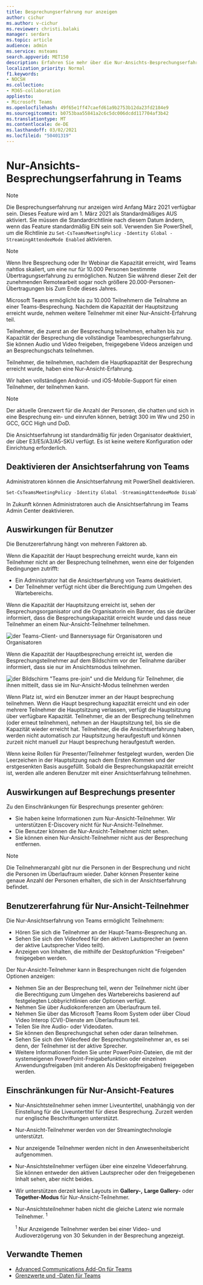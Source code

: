 ```yaml
---
title: Besprechungserfahrung nur anzeigen
author: cichur
ms.author: v-cichur
ms.reviewer: christi.balaki
manager: serdars
ms.topic: article
audience: admin
ms.service: msteams
search.appverid: MET150
description: Erfahren Sie mehr über die Nur-Ansichts-Besprechungserfahrung von Teams für Administratoren, Presenter und Teilnehmer
localization_priority: Normal
f1.keywords:
- NOCSH
ms.collection:
- M365-collaboration
appliesto:
- Microsoft Teams
ms.openlocfilehash: 49f65e1ff47caefd61a9b2753b12da23fd2184e9
ms.sourcegitcommit: b0753baa55841a2c6c5dc006dcdd117704af3b42
ms.translationtype: MT
ms.contentlocale: de-DE
ms.lasthandoff: 03/02/2021
ms.locfileid: "50401319"
---
```

# <a name="teams-view-only-meeting-experience"></a>Nur-Ansichts-Besprechungserfahrung in Teams

> [!Note]
> Die Besprechungserfahrung nur anzeigen wird Anfang März 2021 verfügbar sein. Dieses Feature wird am 1. März 2021 als Standardmäßiges AUS aktiviert. Sie müssen die Standardrichtlinie nach diesem Datum ändern, wenn das Feature standardmäßig EIN sein soll. Verwenden Sie PowerShell, um die Richtlinie zu `Set-CsTeamsMeetingPolicy -Identity Global -StreamingAttendeeMode Enabled` aktivieren.

> [!Note]
> Wenn Ihre Besprechung oder Ihr Webinar die Kapazität erreicht, wird Teams nahtlos skaliert, um eine nur für 10.000 Personen bestimmte Übertragungserfahrung zu ermöglichen. Nutzen Sie während dieser Zeit der zunehmenden Remotearbeit sogar noch größere 20.000-Personen-Übertragungen bis Zum Ende dieses Jahres.

Microsoft Teams ermöglicht bis zu 10.000 Teilnehmern die Teilnahme an einer Teams-Besprechung. Nachdem die Kapazität der Hauptsitzung erreicht wurde, nehmen weitere Teilnehmer mit einer Nur-Ansicht-Erfahrung teil.

Teilnehmer, die zuerst an der Besprechung teilnehmen, erhalten bis zur Kapazität der Besprechung die vollständige Teambesprechungserfahrung. Sie können Audio und Video freigeben, freigegebene Videos anzeigen und an Besprechungschats teilnehmen.

Teilnehmer, die teilnehmen, nachdem die Hauptkapazität der Besprechung erreicht wurde, haben eine Nur-Ansicht-Erfahrung.

Wir haben vollständigen Android- und iOS-Mobile-Support für einen Teilnehmer, der teilnehmen kann.

> [!Note]
> Der aktuelle Grenzwert für die Anzahl der Personen, die chatten und sich in eine Besprechung ein- und einrufen können, beträgt 300 im Ww und 250 in GCC, GCC High und DoD.

Die Ansichtserfahrung ist standardmäßig für jeden Organisator deaktiviert, der über E3/E5/A3/A5-SKU verfügt. Es ist keine weitere Konfiguration oder Einrichtung erforderlich.

## <a name="disable-teams-view-only-experience"></a>Deaktivieren der Ansichtserfahrung von Teams

Administratoren können die Ansichtserfahrung mit PowerShell deaktivieren.

```PowerShell
Set-CsTeamsMeetingPolicy -Identity Global -StreamingAttendeeMode Disabled
```

In Zukunft können Administratoren auch die Ansichtserfahrung im Teams Admin Center deaktivieren.

## <a name="impact-to-users"></a>Auswirkungen für Benutzer

Die Benutzererfahrung hängt von mehreren Faktoren ab.

Wenn die Kapazität der Haupt besprechung erreicht wurde, kann ein Teilnehmer nicht an der Besprechung teilnehmen, wenn eine der folgenden Bedingungen zutrifft:

- Ein Administrator hat die Ansichtserfahrung von Teams deaktiviert.
- Der Teilnehmer verfügt nicht über die Berechtigung zum Umgehen des Wartebereichs.

Wenn die Kapazität der Hauptsitzung erreicht ist, sehen der Besprechungsorganisator und die Organisatorin ein Banner, das sie darüber informiert, dass die Besprechungskapazität erreicht wurde und dass neue Teilnehmer an einem Nur-Ansicht-Teilnehmer teilnehmen.

  ![der Teams-Client- und Bannersysage für Organisatoren und Organisatoren](media/chat-and-banner-message.png)

Wenn die Kapazität der Hauptbesprechung erreicht ist, werden die Besprechungsteilnehmer auf dem Bildschirm vor der Teilnahme darüber informiert, dass sie nur im Ansichtsmodus teilnehmen.

  ![der Bildschirm "Teams pre-join" und die Meldung für Teilnehmer, die ihnen mitteilt, dass sie im Nur-Ansicht-Modus teilnehmen werden](media/view-only-pre-join-screen.png)

Wenn Platz ist, wird ein Benutzer immer an der Haupt besprechung teilnehmen. Wenn die Haupt besprechung kapazität erreicht und ein oder mehrere Teilnehmer die Hauptsitzung verlassen, verfügt die Hauptsitzung über verfügbare Kapazität. Teilnehmer, die an der Besprechung teilnehmen (oder erneut teilnehmen), nehmen an der Hauptsitzung teil, bis sie die Kapazität wieder erreicht hat. Teilnehmer, die die Ansichtserfahrung haben, werden nicht automatisch zur Hauptsitzung heraufgestuft und können zurzeit nicht manuell zur Haupt besprechung heraufgestuft werden.

Wenn keine Rollen für Presenter/Teilnehmer festgelegt wurden, werden Die Leerzeichen in der Hauptsitzung nach dem Ersten Kommen und der erstgesenkten Basis ausgefüllt. Sobald die Besprechungskapazität erreicht ist, werden alle anderen Benutzer mit einer Ansichtserfahrung teilnehmen.

## <a name="impact-to-meeting-presenters"></a>Auswirkungen auf Besprechungs presenter

Zu den Einschränkungen für Besprechungs presenter gehören:

- Sie haben keine Informationen zum Nur-Ansicht-Teilnehmer. Wir unterstützen E-Discovery nicht für Nur-Ansicht-Teilnehmer.
- Die Benutzer können die Nur-Ansicht-Teilnehmer nicht sehen.
- Sie können einen Nur-Ansicht-Teilnehmer nicht aus der Besprechung entfernen.

> [!Note]
> Die Teilnehmeranzahl gibt nur die Personen in der Besprechung und nicht die Personen im Überlaufraum wieder. Daher können Presenter keine genaue Anzahl der Personen erhalten, die sich in der Ansichtserfahrung befindet.

## <a name="experience-for-view-only-attendees"></a>Benutzererfahrung für Nur-Ansicht-Teilnehmer

Die Nur-Ansichtserfahrung von Teams ermöglicht Teilnehmern:

- Hören Sie sich die Teilnehmer an der Haupt-Teams-Besprechung an.
- Sehen Sie sich den Videofeed für den aktiven Lautsprecher an (wenn der aktive Lautsprecher Video teilt).
- Anzeigen von Inhalten, die mithilfe der Desktopfunktion "Freigeben" freigegeben werden.

Der Nur-Ansicht-Teilnehmer kann in Besprechungen nicht die folgenden Optionen anzeigen:

- Nehmen Sie an der Besprechung teil, wenn der Teilnehmer nicht über die Berechtigung zum Umgehen des Wartebereichs basierend auf festgelegten Lobbyrichtlinien oder Optionen verfügt.
- Nehmen Sie über Audiokonferenzen am Überlaufraum teil.
- Nehmen Sie über das Microsoft Teams Room System oder über Cloud Video Interop (CVI)-Dienste am Überlaufraum teil.
- Teilen Sie ihre Audio- oder Videodaten.
- Sie können den Besprechungschat sehen oder daran teilnehmen.
- Sehen Sie sich den Videofeed der Besprechungsteilnehmer an, es sei denn, der Teilnehmer ist der aktive Sprecher.
- Weitere Informationen finden Sie unter PowerPoint-Dateien, die mit der systemeigenen PowerPoint-Freigabefunktion oder einzelnen Anwendungsfreigaben (mit anderen Als Desktopfreigaben) freigegeben werden.

## <a name="view-only-feature-limitations"></a>Einschränkungen für Nur-Ansicht-Features

- Nur-Ansichtsteilnehmer sehen immer Liveuntertitel, unabhängig von der Einstellung für die Liveuntertitel für diese Besprechung. Zurzeit werden nur englische Beschriftungen unterstützt.
- Nur-Ansicht-Teilnehmer werden von der Streamingtechnologie unterstützt.
- Nur anzeigende Teilnehmer werden nicht in den Anwesenheitsbericht aufgenommen.
- Nur-Ansichtsteilnehmer verfügen über eine einzelne Videoerfahrung. Sie können entweder den aktiven Lautsprecher oder den freigegebenen Inhalt sehen, aber nicht beides.
- Wir unterstützen derzeit keine Layouts im **Gallery-,** **Large Gallery-** oder **Together-Modus** für Nur-Ansicht-Teilnehmer.  
- Nur-Ansichtsteilnehmer haben nicht die gleiche Latenz wie normale Teilnehmer. <sup>1</sup>

  <sup>1</sup> Nur Anzeigende Teilnehmer werden bei einer Video- und Audioverzögerung von 30 Sekunden in der Besprechung angezeigt.  

## <a name="related-topics"></a>Verwandte Themen

- [Advanced Communications Add-On für Teams](teams-add-on-licensing/advanced-communications.md)
- [Grenzwerte und -Daten für Teams](limits-specifications-teams.md)
